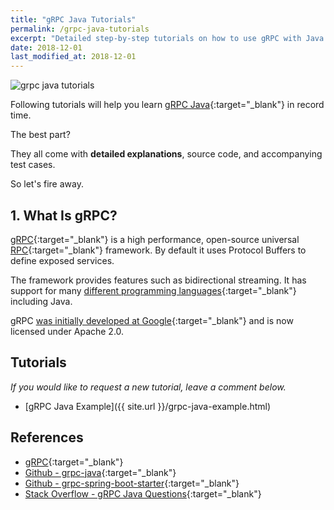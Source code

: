 ```yaml
---
title: "gRPC Java Tutorials"
permalink: /grpc-java-tutorials
excerpt: "Detailed step-by-step tutorials on how to use gRPC with Java."
date: 2018-12-01
last_modified_at: 2018-12-01
---
```


<img src="{{ site.url }}/assets/images/grpc-java/grpc-java-tutorials.png" alt="grpc java tutorials" class="align-right title-image">

Following tutorials will help you learn [gRPC Java](https://github.com/grpc/grpc-java){:target="_blank"} in record time.

The best part?

They all come with **detailed explanations**, source code, and accompanying test cases.

So let's fire away.

## 1. What Is gRPC?

[gRPC](https://grpc.io/){:target="_blank"} is a high performance, open-source universal [RPC](https://en.wikipedia.org/wiki/Remote_procedure_call){:target="_blank"} framework. By default it uses Protocol Buffers to define exposed services.

The framework provides features such as bidirectional streaming. It has support for many [different programming languages](https://grpc.io/faq/){:target="_blank"} including Java.

gRPC [was initially developed at Google](https://en.wikipedia.org/wiki/GRPC){:target="_blank"} and is now licensed under Apache 2.0.

## Tutorials

_If you would like to request a new tutorial, leave a comment below._

* [gRPC Java Example]({{ site.url }}/grpc-java-example.html)

## References

* [gRPC](https://grpc.io/){:target="_blank"}
* [Github - grpc-java](https://github.com/grpc/grpc-java){:target="_blank"}
* [Github - grpc-spring-boot-starter](https://github.com/LogNet/grpc-spring-boot-starter){:target="_blank"}
* [Stack Overflow - gRPC Java Questions](https://stackoverflow.com/questions/tagged/grpc-java){:target="_blank"}

